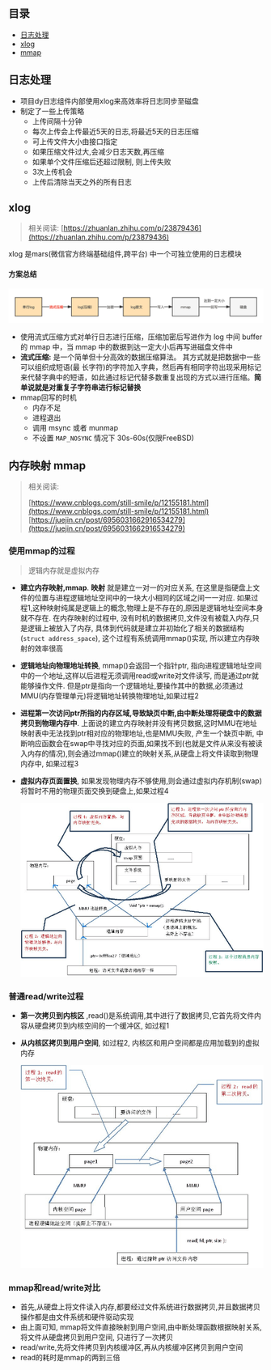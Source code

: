 ## 目录

* <a href="#日志处理">日志处理</a>
* <a href="#xlog"> xlog </a>
* <a href="#mmap"> mmap </a>




<a id="日志处理"></a>

## 日志处理

* 项目dy日志组件内部使用xlog来高效率将日志同步至磁盘
* 制定了一些上传策略
	* 上传间隔十分钟
	* 每次上传会上传最近5天的日志,将最近5天的日志压缩
	* 可上传文件大小由接口指定
	* 如果压缩文件过大,会减少日志天数,再压缩
	* 如果单个文件压缩后还超过限制, 则上传失败
	* 3次上传机会
	* 上传后清除当天之外的所有日志


<a id="xlog"></a>

## xlog

> 相关阅读: [https://zhuanlan.zhihu.com/p/23879436](https://zhuanlan.zhihu.com/p/23879436)

xlog 是mars(微信官方终端基础组件,跨平台) 中一个可独立使用的日志模块

#### 方案总结

   ![](pic/xlog-1.png)

* 使用流式压缩方式对单行日志进行压缩，压缩加密后写进作为 log 中间 buffer的 mmap 中，当 mmap 中的数据到达一定大小后再写进磁盘文件中
* **流式压缩:** 是一个简单但十分高效的数据压缩算法。 其方式就是把数据中一些可以组织成短语(最 长字符)的字符加入字典，然后再有相同字符出现采用标记来代替字典中的短语，如此通过标记代替多数重复出现的方式以进行压缩。**简单说就是对重复子字符串进行标记替换**
* mmap回写的时机
	* 内存不足
	* 进程退出
	* 调用 msync 或者 munmap
	* 不设置 `MAP_NOSYNC` 情况下 30s-60s(仅限FreeBSD)


<a id="mmap"></a>

## 内存映射 mmap

> 相关阅读: 
> 
> [https://www.cnblogs.com/still-smile/p/12155181.html](https://www.cnblogs.com/still-smile/p/12155181.html)
> [https://juejin.cn/post/6956031662916534279](https://juejin.cn/post/6956031662916534279)

### 使用mmap的过程

> 逻辑内存就是虚拟内存

* **建立内存映射,mmap**.  **映射** 就是建立一对一的对应关系,  在这里是指硬盘上文件的位置与进程逻辑地址空间中的一块大小相同的区域之间一一对应. 如果过程1,这种映射纯属是逻辑上的概念,物理上是不存在的,原因是逻辑地址空间本身就不存在.  在内存映射的过程中, 没有时机的数据拷贝,文件没有被载入内存,只是逻辑上被放入了内存, 具体到代码就是建立并初始化了相关的数据结构(`struct address_space`), 这个过程有系统调用mmap()实现, 所以建立内存映射的效率很高
* **逻辑地址向物理地址转换**, mmap()会返回一个指针ptr, 指向进程逻辑地址空间中的一个地址,这样以后进程无须调用read或write对文件读写, 而是通过ptr就能够操作文件. 但是ptr是指向一个逻辑地址,要操作其中的数据,必须通过MMU(内存管理单元)将逻辑地址转换物理地址,如果过程2
* **进程第一次访问ptr所指的内存区域,导致缺页中断,由中断处理将硬盘中的数据拷贝到物理内存中**. 上面说的建立内存映射并没有拷贝数据,这时MMU在地址映射表中无法找到ptr相对应的物理地址,也是MMU失败, 产生一个缺页中断, 中断响应函数会在swap中寻找对应的页面,如果找不到(也就是文件从来没有被读入内存的情况),则会通过mmap()建立的映射关系,从硬盘上将文件读取到物理内存中, 如果过程3
* **虚拟内存页面置换**, 如果发现物理内存不够使用,则会通过虚拟内存机制(swap)将暂时不用的物理页面交换到硬盘上,如果过程4

	![](pic/mmap-1.png)
	

### 普通read/write过程

* **第一次拷贝到内核区** ,read()是系统调用,其中进行了数据拷贝,它首先将文件内容从硬盘拷贝到内核空间的一个缓冲区, 如过程1
* **从内核区拷贝到用户空间**, 如过程2, 内核区和用户空间都是应用加载到的虚拟内存

	![](pic/mmap-2.png)

### mmap和read/write对比

* 首先,从硬盘上将文件读入内存,都要经过文件系统进行数据拷贝,并且数据拷贝操作都是由文件系统和硬件驱动实现
* 由上面可知, mmap将文件直接映射到用户空间,由中断处理函数根据映射关系,将文件从硬盘拷贝到用户空间, 只进行了一次拷贝
* read/write,先将文件拷贝到内核缓冲区,再从内核缓冲区拷贝到用户空间
* read的耗时是mmap的两到三倍


